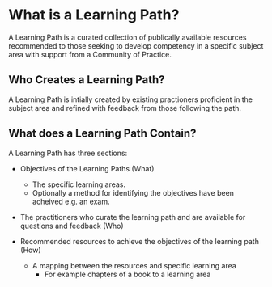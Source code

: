 # What is a Learning Path?

A Learning Path is a curated collection of publically available resources recommended to those seeking to develop competency in a specific subject area with support from a Community of Practice.

## Who Creates a Learning Path?

A Learning Path is intially created by existing practioners proficient in the subject area and refined with feedback from those following the path.

## What does a Learning Path Contain?

A Learning Path has three sections:

* Objectives of the Learning Paths \(What\)
  * The specific learning areas.
  * Optionally a method for identifying the objectives have been acheived e.g. an exam.

* The practitioners who curate the learning path and are available for questions and feedback \(Who\)
* Recommended resources to achieve the objectives of the learning path \(How\)
  * A mapping between the resources and specific learning area
    * For example chapters of a book to a learning area



